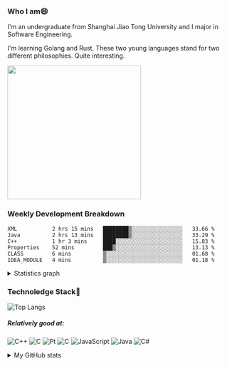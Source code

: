 ### Who I am😄
I'm an undergraduate from Shanghai Jiao Tong University and I major in Software Engineering.

I'm learning Golang and Rust. These two young languages stand for two different philosophies. Quite interesting.

<img src="https://images.squarespace-cdn.com/content/v1/5e10bdc20efb8f0d169f85f9/1632583991063-DG67R13E0S7XK244CSVE/rust-vs-go.png" height="300em"/>

### Weekly Development Breakdown
<!--START_SECTION:waka-->

```text
XML           2 hrs 15 mins   ████████▒░░░░░░░░░░░░░░░░   33.66 %
Java          2 hrs 13 mins   ████████▒░░░░░░░░░░░░░░░░   33.29 %
C++           1 hr 3 mins     ████░░░░░░░░░░░░░░░░░░░░░   15.83 %
Properties    52 mins         ███▒░░░░░░░░░░░░░░░░░░░░░   13.13 %
CLASS         6 mins          ▒░░░░░░░░░░░░░░░░░░░░░░░░   01.68 %
IDEA_MODULE   4 mins          ▒░░░░░░░░░░░░░░░░░░░░░░░░   01.18 %
```

<!--END_SECTION:waka-->
<details>
  <summary>Statistics graph</summary>
  <p align="center">
    <img src="https://wakatime.com/share/@c0fc2eae-3121-4f9e-8064-2a0f57352f62/e973be70-27aa-421b-88f5-96824ac76947.svg" height="300em"/>
    <img src="https://wakatime.com/share/@c0fc2eae-3121-4f9e-8064-2a0f57352f62/602e3ec4-11ce-4368-87bc-684fd89aaebb.svg" height="300em"/>
  </p>
</details>

### Technoledge Stack🤔

![Top Langs](https://github-readme-stats.vercel.app/api/top-langs/?username=Okabe-Rintarou-0&layout=compact&langs_count=8&hide=TeX,Makefile,CMake,Perl,Shell&theme=dracula)

##### Relatively good at:

<img alt="C++" src="https://img.shields.io/badge/c++-%2300599C.svg?style=for-the-badge&logo=c%2B%2B&logoColor=white"/> <img alt="C" src="https://img.shields.io/badge/c-%2300599C.svg?style=for-the-badge&logo=c&logoColor=white"/> <img alt="Pt" src="https://img.shields.io/badge/Go-00ADD8?style=for-the-badge&logo=go&logoColor=white"/>  <img alt="C" src="https://img.shields.io/badge/Python-3776AB?style=for-the-badge&logo=python&logoColor=white"/> <img alt="JavaScript" src="https://img.shields.io/badge/javascript-%23323330.svg?style=for-the-badge&logo=javascript&logoColor=%23F7DF1E"/> <img alt="Java" src="https://img.shields.io/badge/java-%23ED8B00.svg?style=for-the-badge&logo=java&logoColor=white"/>
<img alt="C#" src="https://img.shields.io/badge/C%23-239120?style=for-the-badge&logo=c-sharp&logoColor=white"/> 

<details>
  <summary>My GitHub stats</summary>
  <img src = "https://github-readme-stats.vercel.app/api?username=Okabe-Rintarou-0&show_icons=true&theme=dracula" />
</details>


